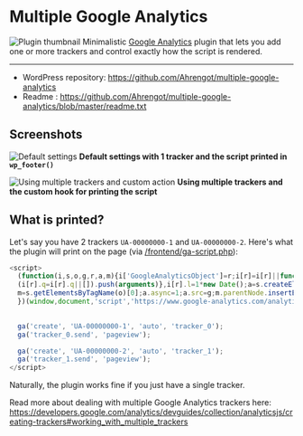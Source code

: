 # Multiple Google Analytics
![Plugin thumbnail](https//ps.w.org/multi-google-analytics/assets/icon-256x256.png)
Minimalistic [Google Analytics](http://www.google.com/analytics/) plugin that lets you add one or more trackers and control exactly how the script is rendered.

-----------------------

* WordPress repository: https://github.com/Ahrengot/multiple-google-analytics
* Readme : https://github.com/Ahrengot/multiple-google-analytics/blob/master/readme.txt

## Screenshots
![Default settings](https://ps.w.org/multi-google-analytics/assets/screenshot-1.png)
**Default settings with 1 tracker and the script printed in `wp_footer()`**

![Using multiple trackers and custom action](https://ps.w.org/multi-google-analytics/assets/screenshot-2.png)
**Using multiple trackers and the custom hook for printing the script**

## What is printed?
Let's say you have 2 trackers `UA-00000000-1` and `UA-00000000-2`. Here's what the plugin will print on the page (via [/frontend/ga-script.php](https://github.com/Ahrengot/multiple-google-analytics/blob/master/frontend/ga-script.php)):

```JavaScript
<script>
  (function(i,s,o,g,r,a,m){i['GoogleAnalyticsObject']=r;i[r]=i[r]||function(){
  (i[r].q=i[r].q||[]).push(arguments)},i[r].l=1*new Date();a=s.createElement(o),
  m=s.getElementsByTagName(o)[0];a.async=1;a.src=g;m.parentNode.insertBefore(a,m)
  })(window,document,'script','https://www.google-analytics.com/analytics.js','ga');

  
  ga('create', 'UA-00000000-1', 'auto', 'tracker_0');
  ga('tracker_0.send', 'pageview');

  ga('create', 'UA-00000000-2', 'auto', 'tracker_1');
  ga('tracker_1.send', 'pageview');
</script>
```

Naturally, the plugin works fine if you just have a single tracker.

Read more about dealing with multiple Google Analytics trackers here: https://developers.google.com/analytics/devguides/collection/analyticsjs/creating-trackers#working_with_multiple_trackers